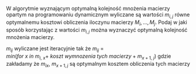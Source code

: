 W algorytmie wyznającym optymalną kolejność mnożenia macierzy opartym na programowaniu dynamicznym wyliczane są wartości $m_{i,j}$ równe optymalnemu kosztowi obliczenia iloczynu macierzy $M_i , ... , M_j$. Podaj w jaki sposób korzystając z wartości $m_{i,j}$ można wyznaczyć optymalną kolejność mnożenia macierzy.


$m_{ij}$ wyliczane jest iteracyjnie tak że 
$m_{ij}$ = $min(for\ x\ in\ m_{i,\ x}+\ koszt\ wymnozenia\ tych\ macierzy+ m_{x+1,\ j})$
gdzie zakładamy że $m_{ix},\ m_{x+1,j}$ są optymalnym kosztem obliczenia tych macierzy
